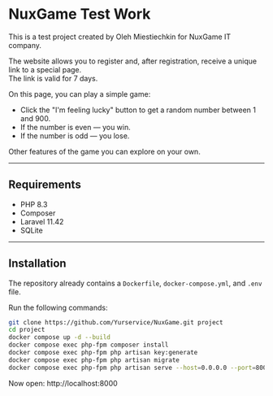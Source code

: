 # NuxGame Test Work

This is a test project created by Oleh Miestiechkin for NuxGame IT company.

The website allows you to register and, after registration, receive a unique link to a special page.  
The link is valid for 7 days.

On this page, you can play a simple game:

- Click the "I'm feeling lucky" button to get a random number between 1 and 900.
- If the number is even — you win.
- If the number is odd — you lose.

Other features of the game you can explore on your own.

---

## Requirements

- PHP 8.3
- Composer
- Laravel 11.42
- SQLite

---

## Installation

The repository already contains a `Dockerfile`, `docker-compose.yml`, and `.env` file.

Run the following commands:

```bash
git clone https://github.com/Yurservice/NuxGame.git project
cd project
docker compose up -d --build
docker compose exec php-fpm composer install
docker compose exec php-fpm php artisan key:generate
docker compose exec php-fpm php artisan migrate
docker compose exec php-fpm php artisan serve --host=0.0.0.0 --port=8000
```
Now open:
http://localhost:8000